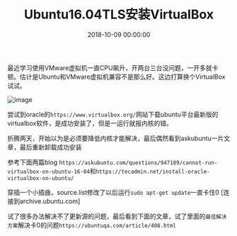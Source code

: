 ﻿---
layout: post
title: Ubuntu16.04TLS安装VirtualBox
date: 2018-10-09 00:00:00
categories: ubuntu
---

最近学习使用VMware虚拟机一直CPU飙升，开两台三台没问题，一开多就卡顿。估计是Ubuntu和VMware虚拟机兼容不是那么好。这边打算换个VirtualBox试试。

![image](https://i.loli.net/2019/06/30/5d185623048f462661.jpg)

尝试到oracle的``https://www.virtualbox.org/``网站下载ubuntu平台最新版的virtualbox软件，是成功安装了，但是一运行就报内核的错。

折腾两天，开始以为是必须要降低内核才能解决，最后偶然看到askubuntu一片文章，最后重新卸载成功安装

参考下面两篇blog ``https://askubuntu.com/questions/947189/cannot-run-virtualbox-on-ubuntu-16-04``和``https://tecadmin.net/install-oracle-virtualbox-on-ubuntu/``

穿插一个小插曲，source.list修改了以后运行``sudo apt-get update``一直卡住0 [连接到archive.ubuntu.com]

试了很多办法解决不了更新源的问题，最后看到下面的文章，试了里面的``最佳解决方案``解决卡0的问题``https://ubuntuqa.com/article/408.html``